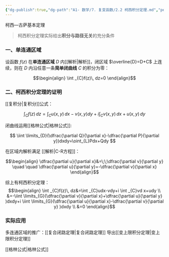 ```yaml
---
{"dg-publish":true,"dg-path":"A1- 数学/7. 复变函数/2.2 柯西积分定理.md","permalink":"/A1- 数学/7. 复变函数/2.2 柯西积分定理/","dgPassFrontmatter":true,"noteIcon":"","created":"2024-10-03T22:43:28.000+08:00","updated":"2025-09-05T11:36:08.000+08:00"}
---
```


柯西—古萨基本定理
> 柯西积分定理实际给出**积分与路径无关**的充分条件


### 一、单连通区域
设函数 $f(z)$ 在**单连通区域** $D$ 内[[解析\|解析]]，闭区域 $\overline{D}=D+C$ 上连续，则在 $D$ 内沿任意一条**简单闭曲线** $C$ 的积分为零：

$$\begin{align}
\int  _{C}f(z)\, dz=0 
\end{align}$$



### 二、柯西积分定理的证明
[[复积分\|复积分]]公式：

$$
\int _{C} f(z)\, dz=\int _{C}u(x,y)\, dx -v(x,y)dy+i \int _{C}v(x,y) \, dx +u(x,y)\, dy
$$

闭曲线运用[[格林公式\|格林公式]]:

$$
\iint \limits_{D}(\dfrac{\partial Q}{\partial x}-\dfrac{\partial P}{\partial y})dxdy=\oint_{L}Pdx+Qdy  
$$

在区域内解析满足 [[解析\|C-R方程]]：

$$\begin{align}
\dfrac{\partial u}{\partial x}&=\;\;\dfrac{\partial v}{\partial y} \quad \quad 
\dfrac{\partial u}{\partial y}=-\dfrac{\partial v}{\partial x}    
\end{align}$$

综上有柯西积分定理：
$$\begin{align}
\int  _{C}f(z)\, dz&=\int  _{C}udx-vdy+i \int  _{C}vd x+udy \\
&=-\iint \limits_{G}(\dfrac{\partial v}{\partial x}+\dfrac{\partial u}{\partial y}   )dxdy+i \iint \limits_{G}(\dfrac{\partial u}{\partial x}-\dfrac{\partial v}{\partial y}  )dxdy \\
&=0
\end{align}$$


### 实际应用
多连通区域的推广：[[复合闭路定理\|复合闭路定理]]
导出[[变上限积分定理\|变上限积分定理]]















































































































































































































[[格林公式\|格林公式]]
